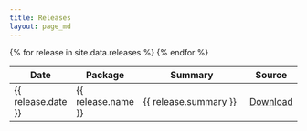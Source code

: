 ```yaml
---
title: Releases
layout: page_md
---
```


<table  class="table-hover">
<colgroup>
<col width="15%" />
<col width="15%" />
<col width="70%" />
</colgroup>
<thead >
<tr class="header">
<th>Date</th>
<th>Package</th>
<th>Summary</th>
<th>Source</th>
</tr>
</thead>
<tbody>
{% for release in site.data.releases %}
  <tr>
     <td>{{ release.date }}</td>
     <td>{{ release.name }}</td>
     <td>{{ release.summary }}</td>
     <td><a href="{{ release.download }}">Download</a></td>
  </tr>
{% endfor %}
</tbody>
</table>

